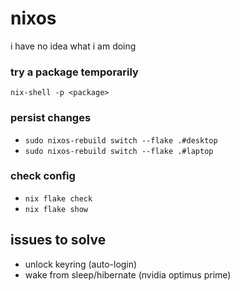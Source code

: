 # nixos
i have no idea what i am doing

### try a package temporarily
`nix-shell -p <package>`

### persist changes
- `sudo nixos-rebuild switch --flake .#desktop`
- `sudo nixos-rebuild switch --flake .#laptop`

### check config
- `nix flake check`
- `nix flake show`

## issues to solve
- unlock keyring (auto-login)
- wake from sleep/hibernate (nvidia optimus prime)